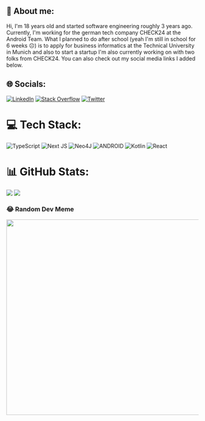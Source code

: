 ## 👤 About me:
Hi, I'm 18 years old and started software engineering roughly 3 years ago. Currently, I'm working for the german tech company CHECK24 at the Android Team. 
What I planned to do after school (yeah I'm still in school for 6 weeks ☹️) is to apply for business informatics at the Technical University in Munich and also to start a startup I'm also currently working on with two folks from CHECK24. You can also check out my social media links I added below.

## 🌐 Socials:
[![LinkedIn](https://img.shields.io/badge/LinkedIn-%230077B5.svg?logo=linkedin&logoColor=white)](https://linkedin.com/in/sebastian-jung-73547a1a9) [![Stack Overflow](https://img.shields.io/badge/-Stackoverflow-FE7A16?logo=stack-overflow&logoColor=white)](https://stackoverflow.com/users/14883879) [![Twitter](https://img.shields.io/badge/Twitter-%231DA1F2.svg?logo=Twitter&logoColor=white)](https://twitter.com/basti394) 

# 💻 Tech Stack:
![TypeScript](https://img.shields.io/badge/typescript-%23007ACC.svg?style=for-the-badge&logo=typescript&logoColor=white) 
![Next JS](https://img.shields.io/badge/Next-black?style=for-the-badge&logo=next.js&logoColor=white) 
![Neo4J](https://img.shields.io/badge/Neo4j-008CC1?style=for-the-badge&logo=neo4j&logoColor=white) 
![ANDROID](https://img.shields.io/badge/android-%2320232a.svg?style=for-the-badge&logo=android&logoColor=%a4c639) 
![Kotlin](https://img.shields.io/badge/kotlin-%230095D5.svg?style=for-the-badge&logo=kotlin&logoColor=white) 
![React](https://img.shields.io/badge/react-%2320232a.svg?style=for-the-badge&logo=react&logoColor=%2361DAFB) 	

# 📊 GitHub Stats:
![](https://github-readme-stats.vercel.app/api?username=basti394&theme=vue&hide_border=false&include_all_commits=true&count_private=true)
![](https://github-readme-stats.vercel.app/api/top-langs/?username=basti394&theme=vue&hide_border=false&include_all_commits=true&count_private=true&layout=compact)

### 😂 Random Dev Meme
<img src="https://rm.up.railway.app/" width="512px"/>
